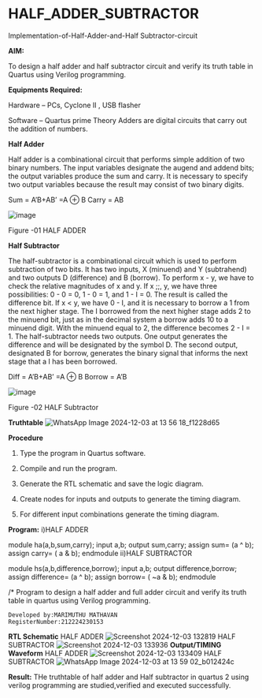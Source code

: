 # HALF_ADDER_SUBTRACTOR

Implementation-of-Half-Adder-and-Half Subtractor-circuit

**AIM:**

To design a half adder and half subtractor circuit and verify its truth table in Quartus using Verilog programming.

**Equipments Required:**

Hardware – PCs, Cyclone II , USB flasher 

Software – Quartus prime Theory Adders are digital circuits that carry out the addition of numbers.

**Half Adder**

Half adder is a combinational circuit that performs simple addition of two binary numbers. The input variables designate the augend and addend bits; the output variables produce the sum and carry. It is necessary to specify two output variables because the result may consist of two binary digits.

Sum = A’B+AB’ =A ⊕ B Carry = AB

![image](https://github.com/naavaneetha/HALF_ADDER_SUBTRACTOR/assets/154305477/bd4a0b2c-cdbc-4184-ab08-81578f121e1f)

Figure -01 HALF ADDER

**Half Subtractor**

The half-subtractor is a combinational circuit which is used to perform subtraction of two bits. It has two inputs, X (minuend) and Y (subtrahend) and two outputs D (difference) and B (borrow). To perform x - y, we have to check the relative magnitudes of x and y. If x ;;, y, we have three possibilities: 0 - 0 = 0, 1 - 0 = 1, and 1 - I = 0. The result is called the difference bit. If x < y, we have 0 - I, and it is necessary to borrow a 1 from the next higher stage. The I borrowed from the next higher stage adds 2 to the minuend bit, just as in the decimal system a borrow adds 10 to a minuend digit. With the minuend equal to 2, the difference becomes 2 - I = 1. The half-subtractor needs two outputs. One output generates the difference and will be designated by the symbol D. The second output, designated B for borrow, generates the binary signal that informs the next stage that a I has been borrowed. 

Diff = A’B+AB’ =A ⊕ B
Borrow = A’B

 ![image](https://github.com/naavaneetha/HALF_ADDER_SUBTRACTOR/assets/154305477/d76b099c-513f-4e7c-843a-e2fd028a531a)

Figure -02 HALF Subtractor

**Truthtable**
![WhatsApp Image 2024-12-03 at 13 56 18_f1228d65](https://github.com/user-attachments/assets/326e7294-3fe0-4c26-aa22-207434d4e2a2)

**Procedure**

1.	Type the program in Quartus software.

2.	Compile and run the program.

3.	Generate the RTL schematic and save the logic diagram.

4.	Create nodes for inputs and outputs to generate the timing diagram.

5.	For different input combinations generate the timing diagram.


**Program:**
i)HALF ADDER

module ha(a,b,sum,carry);
input a,b;
output sum,carry;
assign sum= (a ^ b);
assign carry= ( a & b);
endmodule
ii)HALF SUBTRACTOR

module hs(a,b,difference,borrow);
input a,b;
output difference,borrow;
assign difference= (a ^ b);
assign borrow= ( ~a & b);
endmodule


/* Program to design a half adder and full adder circuit and verify its truth table in quartus using Verilog programming.
```
Developed by:MARIMUTHU MATHAVAN  
RegisterNumber:212224230153

```
**RTL Schematic**
HALF ADDER
![Screenshot 2024-12-03 132819](https://github.com/user-attachments/assets/3e33c7f4-7647-4daf-969e-433462b69399)
HALF SUBTRACTOR
![Screenshot 2024-12-03 133936](https://github.com/user-attachments/assets/90e73d87-3870-42a6-97ea-de3dc820ea91)
**Output/TIMING Waveform**
HALF ADDER
![Screenshot 2024-12-03 133409](https://github.com/user-attachments/assets/05abc62c-8448-416c-a86f-5a83c9885162)
HALF SUBTRACTOR
![WhatsApp Image 2024-12-03 at 13 59 02_b012424c](https://github.com/user-attachments/assets/063f6607-46dd-45e5-a224-d410bc801d12)


**Result:**
THe truthtable of half adder and Half subtractor in quartus 2 using verilog programming are studied,verified and executed successfully.
